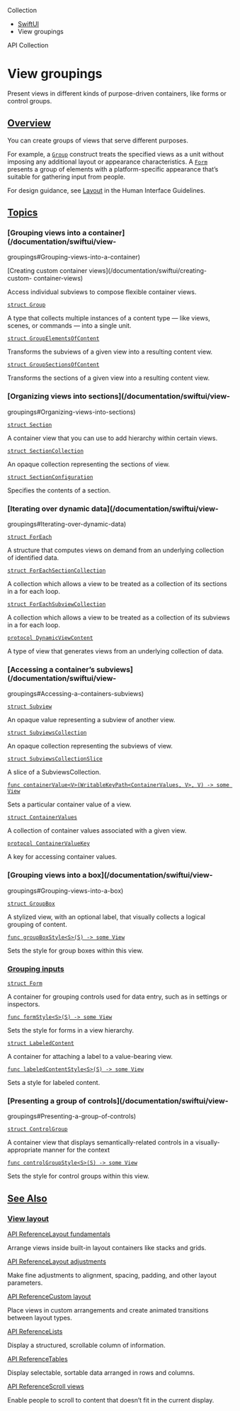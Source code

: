 Collection

  * [ SwiftUI ](/documentation/swiftui)
  * View groupings 

API Collection

# View groupings

Present views in different kinds of purpose-driven containers, like forms or
control groups.

## [Overview](/documentation/swiftui/view-groupings#Overview)

You can create groups of views that serve different purposes.

For example, a [`Group`](/documentation/swiftui/group) construct treats the
specified views as a unit without imposing any additional layout or appearance
characteristics. A [`Form`](/documentation/swiftui/form) presents a group of
elements with a platform-specific appearance that’s suitable for gathering
input from people.

For design guidance, see [Layout](/design/Human-Interface-Guidelines/layout)
in the Human Interface Guidelines.

## [Topics](/documentation/swiftui/view-groupings#topics)

### [Grouping views into a container](/documentation/swiftui/view-
groupings#Grouping-views-into-a-container)

[Creating custom container views](/documentation/swiftui/creating-custom-
container-views)

Access individual subviews to compose flexible container views.

[`struct Group`](/documentation/swiftui/group)

A type that collects multiple instances of a content type — like views,
scenes, or commands — into a single unit.

[`struct
GroupElementsOfContent`](/documentation/swiftui/groupelementsofcontent)

Transforms the subviews of a given view into a resulting content view.

[`struct
GroupSectionsOfContent`](/documentation/swiftui/groupsectionsofcontent)

Transforms the sections of a given view into a resulting content view.

### [Organizing views into sections](/documentation/swiftui/view-
groupings#Organizing-views-into-sections)

[`struct Section`](/documentation/swiftui/section)

A container view that you can use to add hierarchy within certain views.

[`struct SectionCollection`](/documentation/swiftui/sectioncollection)

An opaque collection representing the sections of view.

[`struct SectionConfiguration`](/documentation/swiftui/sectionconfiguration)

Specifies the contents of a section.

### [Iterating over dynamic data](/documentation/swiftui/view-
groupings#Iterating-over-dynamic-data)

[`struct ForEach`](/documentation/swiftui/foreach)

A structure that computes views on demand from an underlying collection of
identified data.

[`struct
ForEachSectionCollection`](/documentation/swiftui/foreachsectioncollection)

A collection which allows a view to be treated as a collection of its sections
in a for each loop.

[`struct
ForEachSubviewCollection`](/documentation/swiftui/foreachsubviewcollection)

A collection which allows a view to be treated as a collection of its subviews
in a for each loop.

[`protocol DynamicViewContent`](/documentation/swiftui/dynamicviewcontent)

A type of view that generates views from an underlying collection of data.

### [Accessing a container’s subviews](/documentation/swiftui/view-
groupings#Accessing-a-containers-subviews)

[`struct Subview`](/documentation/swiftui/subview)

An opaque value representing a subview of another view.

[`struct SubviewsCollection`](/documentation/swiftui/subviewscollection)

An opaque collection representing the subviews of view.

[`struct
SubviewsCollectionSlice`](/documentation/swiftui/subviewscollectionslice)

A slice of a SubviewsCollection.

[`func containerValue<V>(WritableKeyPath<ContainerValues, V>, V) -> some
View`](/documentation/swiftui/view/containervalue\(_:_:\))

Sets a particular container value of a view.

[`struct ContainerValues`](/documentation/swiftui/containervalues)

A collection of container values associated with a given view.

[`protocol ContainerValueKey`](/documentation/swiftui/containervaluekey)

A key for accessing container values.

### [Grouping views into a box](/documentation/swiftui/view-
groupings#Grouping-views-into-a-box)

[`struct GroupBox`](/documentation/swiftui/groupbox)

A stylized view, with an optional label, that visually collects a logical
grouping of content.

[`func groupBoxStyle<S>(S) -> some
View`](/documentation/swiftui/view/groupboxstyle\(_:\))

Sets the style for group boxes within this view.

### [Grouping inputs](/documentation/swiftui/view-groupings#Grouping-inputs)

[`struct Form`](/documentation/swiftui/form)

A container for grouping controls used for data entry, such as in settings or
inspectors.

[`func formStyle<S>(S) -> some
View`](/documentation/swiftui/view/formstyle\(_:\))

Sets the style for forms in a view hierarchy.

[`struct LabeledContent`](/documentation/swiftui/labeledcontent)

A container for attaching a label to a value-bearing view.

[`func labeledContentStyle<S>(S) -> some
View`](/documentation/swiftui/view/labeledcontentstyle\(_:\))

Sets a style for labeled content.

### [Presenting a group of controls](/documentation/swiftui/view-
groupings#Presenting-a-group-of-controls)

[`struct ControlGroup`](/documentation/swiftui/controlgroup)

A container view that displays semantically-related controls in a visually-
appropriate manner for the context

[`func controlGroupStyle<S>(S) -> some
View`](/documentation/swiftui/view/controlgroupstyle\(_:\))

Sets the style for control groups within this view.

## [See Also](/documentation/swiftui/view-groupings#see-also)

### [View layout](/documentation/swiftui/view-groupings#View-layout)

[API ReferenceLayout fundamentals](/documentation/swiftui/layout-fundamentals)

Arrange views inside built-in layout containers like stacks and grids.

[API ReferenceLayout adjustments](/documentation/swiftui/layout-adjustments)

Make fine adjustments to alignment, spacing, padding, and other layout
parameters.

[API ReferenceCustom layout](/documentation/swiftui/custom-layout)

Place views in custom arrangements and create animated transitions between
layout types.

[API ReferenceLists](/documentation/swiftui/lists)

Display a structured, scrollable column of information.

[API ReferenceTables](/documentation/swiftui/tables)

Display selectable, sortable data arranged in rows and columns.

[API ReferenceScroll views](/documentation/swiftui/scroll-views)

Enable people to scroll to content that doesn’t fit in the current display.


